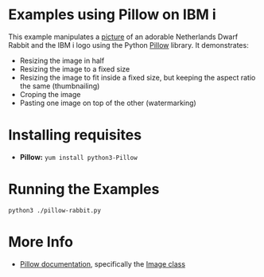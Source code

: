 # Examples using Pillow on IBM i

This example manipulates a [picture](https://commons.wikimedia.org/wiki/File:4-Week-Old_Netherlands_Dwarf_Rabbit.JPG) of an adorable Netherlands Dwarf Rabbit and the IBM i logo using the Python [Pillow](https://python-pillow.org/) library. It demonstrates:

- Resizing the image in half
- Resizing the image to a fixed size
- Resizing the image to fit inside a fixed size, but keeping the aspect ratio the same (thumbnailing)
- Croping the image
- Pasting one image on top of the other (watermarking)

# Installing requisites
 - **Pillow:** `yum install python3-Pillow`

# Running the Examples
```python3 ./pillow-rabbit.py```

# More Info

- [Pillow documentation](http://pillow.readthedocs.io/en/4.3.x/), specifically the [Image class](http://pillow.readthedocs.io/en/4.3.x/reference/Image.html)